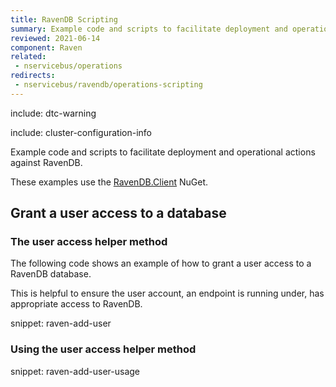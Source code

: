 ```yaml
---
title: RavenDB Scripting
summary: Example code and scripts to facilitate deployment and operational actions against RavenDB.
reviewed: 2021-06-14
component: Raven
related:
 - nservicebus/operations
redirects:
 - nservicebus/ravendb/operations-scripting
---
```


include: dtc-warning

include: cluster-configuration-info

Example code and scripts to facilitate deployment and operational actions against RavenDB.

These examples use the [RavenDB.Client](https://www.nuget.org/packages/RavenDB.Client/) NuGet.

## Grant a user access to a database

### The user access helper method

The following code shows an example of how to grant a user access to a RavenDB database.

This is helpful to ensure the user account, an endpoint is running under, has appropriate access to RavenDB.

snippet: raven-add-user

### Using the user access helper method

snippet: raven-add-user-usage
